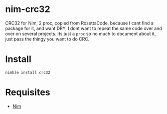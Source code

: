 # nim-crc32

CRC32 for Nim, 2 proc, copied from RosettaCode, because I cant find a package for it,
and want DRY, I dont want to repeat the same code over and over on several projects.
Its just a `proc` so no much to document about it, just pass the thingy you want to do CRC.


# Install

```
nimble install crc32
```


# Requisites

- [Nim](https://nim-lang.org)
